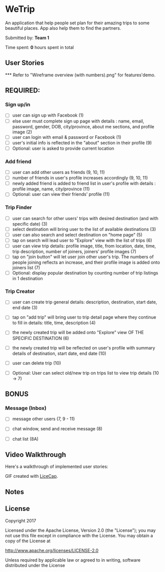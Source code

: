 # WeTrip
An application that help people set plan for their amazing trips to some beautiful places. App also help them to find the partners.

Submitted by: **Team 1**

Time spent: **0** hours spent in total

## User Stories

*** Refer to "Wireframe overview (with numbers).png" for features'demo.
  
## REQUIRED: 

### Sign up/in
* [ ] user can sign up with Facebook (1) 
* [ ] else user must complete sign up page with details : name, email, password, gender, DOB, city/province, about me sections, and profile image (2) 
* [ ] user can login with email & password or Facebook (1) 
* [ ] user's initial info is reflected in the "about" section in their profile (9) 
* [ ] Optional: user is asked to provide current location

### Add friend
* [ ]	user can add other users as friends (9, 10, 11) 
* [ ]	number of friends in user's profile increases accordingly (9, 10, 11) 
* [ ]	newly added friend is added to friend list in user's profile with details : profile image, name, city/province (11)
* [ ]	Optional: user can view their friends' profile (11)

### Trip Finder
* [ ]	user can search for other users' trips with desired destination (and with specific date) (3)
* [ ]	select destination will bring user to the list of available destinations (3)
* [ ]	user can also search and select destination on "home page" (5)
* [ ]	tap on search will lead user to "Explore" view with the list of trips (6)
* [ ]	user can view trip details: profile image, title, from location, date, time, trip description, number of joiners, joiners' profile images (7)
* [ ]	tap on "join button" will let user join other user's trip. The numbers of people joining reflects an increase, and their profile image is added onto joiners list (7)
* [ ]	Optional: display popular destination by counting number of trip listings in 1 destination

### Trip Creator
* [ ]	user can create trip general details: description, destination, start date, end date (3)
* [ ]	tap on "add trip" will bring user to trip detail page where they continue to fill in details: title, time, description (4)
* [ ]	the newly created trip will be added onto "Explore" view OF THE SPECIFIC DESTINATION (6)
* [ ]	the newly created trip will be reflected on user's profile with summary details of destination, start date, end date (10)
* [ ]	user can delete trip  (10)
* [ ]	Optional: User can select old/new trip on trips list to view trip details (10 -> 7)


## BONUS

### Message (Inbox)

* [ ]	message other users (7, 9 - 11)
* [ ]	chat window, send and receive message (8)
* [ ]	chat list (8A)



## Video Walkthrough

Here's a walkthrough of implemented user stories:



GIF created with [LiceCap](http://www.cockos.com/licecap/).

## Notes

## License

Copyright 2017

Licensed under the Apache License, Version 2.0 (the "License");
you may not use this file except in compliance with the License.
You may obtain a copy of the License at

http://www.apache.org/licenses/LICENSE-2.0

Unless required by applicable law or agreed to in writing, software
distributed under the License 
